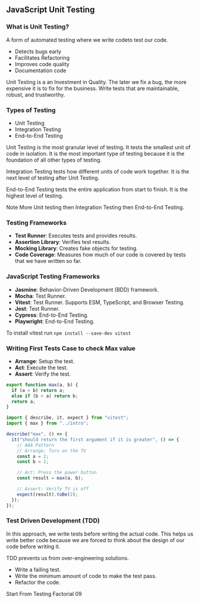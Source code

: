 ## JavaScript Unit Testing

### What is Unit Testing?

A form of automated testing where we write codeto test our code.

- Detects bugs early
- Facilitates Refactoring
- Improves code quality
- Documentation code

Unit Testing is a an Investment in Quality. The later we fix a bug, the more expensive it is to fix for the business. Write tests that are maintainable, robust, and trustworthy.

### Types of Testing

- Unit Testing
- Integration Testing
- End-to-End Testing

Unit Testing is the most granular level of testing. It tests the smallest unit of code in isolation. It is the most important type of testing because it is the foundation of all other types of testing.

Integration Testing tests how different units of code work together. It is the next level of testing after Unit Testing.

End-to-End Testing tests the entire application from start to finish. It is the highest level of testing.

Note More Unit testing then Integration Testing then End-to-End Testing.

### Testing Frameworks

- **Test Runner**: Executes tests and provides results.
- **Assertion Library**: Verifies test results.
- **Mocking Library**: Creates fake objects for testing.
- **Code Coverage**: Measures how much of our code is covered by tests that we have written so far.

### JavaScript Testing Frameworks

- **Jasmine**: Behavior-Driven Development (BDD) framework.
- **Mocha**: Test Runner.
- **Vitest**: Test Runner. Supports ESM, TypeScript, and Browser Testing.
- **Jest**: Test Runner.
- **Cypress**: End-to-End Testing.
- **Playwright**: End-to-End Testing.

To install vitest run `npm install --save-dev vitest`

### Writing First Tests Case to check Max value

- **Arrange**: Setup the test.
- **Act**: Execute the test.
- **Assert**: Verify the test.

```javascript
export function max(a, b) {
  if (a > b) return a;
  else if (b > a) return b;
  return a;
}

import { describe, it, expect } from "vitest";
import { max } from "../intro";

describe("max", () => {
  it("should return the first argument if it is greater", () => {
    // AAA Pattern
    // Arrange: Turn on the TV
    const a = 2;
    const b = 1;

    // Act: Press the power button
    const result = max(a, b);

    // Assert: Verify TV is off
    expect(result).toBe(2);
  });
});
```

### Test Driven Development (TDD)

In this approach, we write tests before writing the actual code. This helps us write better code because we are forced to think about the design of our code before writing it.

TDD prevents us from over-engineering solutions.

- Write a failing test.
- Write the minimum amount of code to make the test pass.
- Refactor the code.

Start From
Testing Factorial 09
